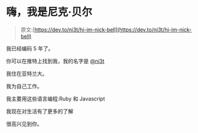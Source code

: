 # 嗨，我是尼克·贝尔

> 原文:[https://dev.to/ni3t/hi-im-nick-bell](https://dev.to/ni3t/hi-im-nick-bell)

我已经编码 5 年了。

你可以在推特上找到我，我的名字是 [@ni3t](https://twitter.com/ni3t)

我住在亚特兰大。

我为自己工作。

我主要用这些语言编程:Ruby 和 Javascript

我现在对生活有了更多的了解

很高兴见到你。